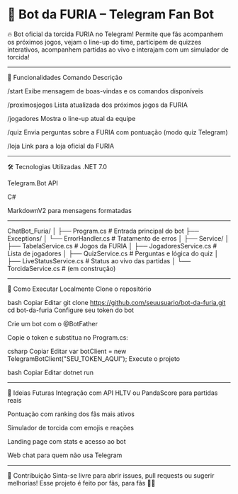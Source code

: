 # 🦾 Bot da FURIA – Telegram Fan Bot
🔥 Bot oficial da torcida FURIA no Telegram!
Permite que fãs acompanhem os próximos jogos, vejam o line-up do time, participem de quizzes interativos, acompanhem partidas ao vivo e interajam com um simulador de torcida!

-------------------------------------------------------------------------------------------------------

🚀 Funcionalidades
Comando	Descrição

/start	Exibe mensagem de boas-vindas e os comandos disponíveis

/proximosjogos	Lista atualizada dos próximos jogos da FURIA

/jogadores	Mostra o line-up atual da equipe

/quiz	Envia perguntas sobre a FURIA com pontuação (modo quiz Telegram)

/loja	Link para a loja oficial da FURIA

-------------------------------------------------------------------------------------------------------

🛠️ Tecnologias Utilizadas
.NET 7.0

Telegram.Bot API

C#

MarkdownV2 para mensagens formatadas

-------------------------------------------------------------------------------------------------------

ChatBot_Furia/
│
├── Program.cs                   # Entrada principal do bot
├── Exceptions/
│   └── ErrorHandler.cs         # Tratamento de erros
│
├── Service/
│   ├── TabelaService.cs        # Jogos da FURIA
│   ├── JogadoresService.cs     # Lista de jogadores
│   ├── QuizService.cs          # Perguntas e lógica do quiz
│   ├── LiveStatusService.cs    # Status ao vivo das partidas
│   └── TorcidaService.cs       # (em construção)

-------------------------------------------------------------------------------------------------------

🧪 Como Executar Localmente
Clone o repositório

bash
Copiar
Editar
git clone https://github.com/seuusuario/bot-da-furia.git
cd bot-da-furia
Configure seu token do bot

Crie um bot com o @BotFather

Copie o token e substitua no Program.cs:

csharp
Copiar
Editar
var botClient = new TelegramBotClient("SEU_TOKEN_AQUI");
Execute o projeto

bash
Copiar
Editar
dotnet run

-------------------------------------------------------------------------------------------------------

🧠 Ideias Futuras
Integração com API HLTV ou PandaScore para partidas reais

Pontuação com ranking dos fãs mais ativos

Simulador de torcida com emojis e reações

Landing page com stats e acesso ao bot

Web chat para quem não usa Telegram

-------------------------------------------------------------------------------------------------------

🤝 Contribuição
Sinta-se livre para abrir issues, pull requests ou sugerir melhorias!
Esse projeto é feito por fãs, para fãs 💜🖤
